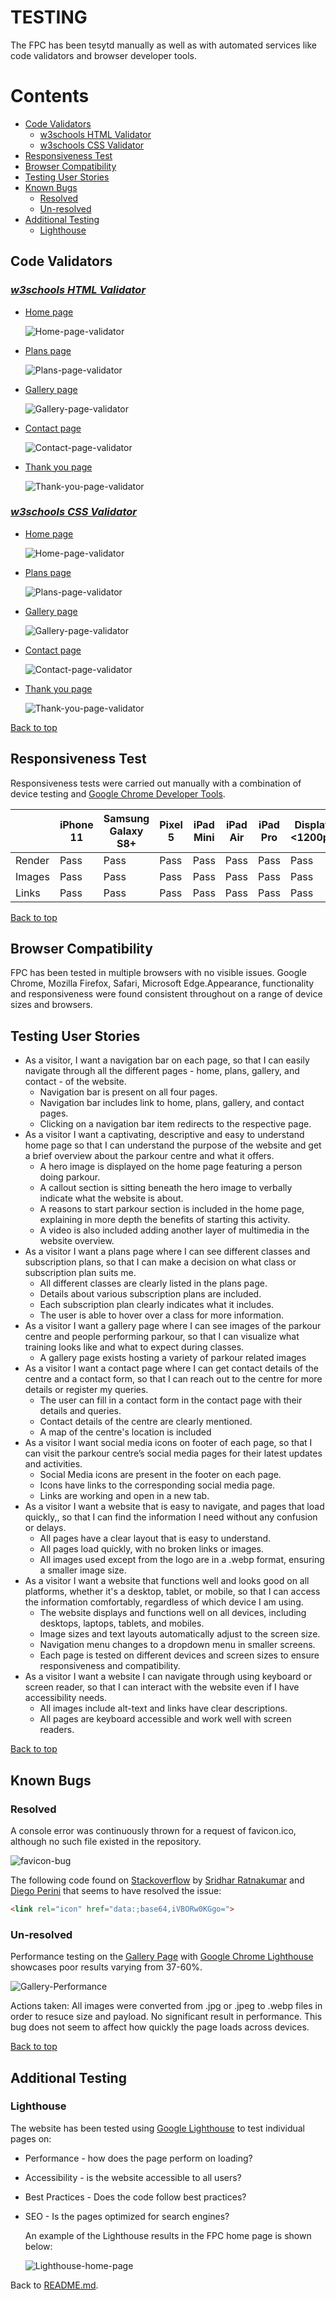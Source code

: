# **TESTING**

The FPC has been tesytd manually as well as with automated services like code validators and browser developer tools.

# **Contents**

- [Code Validators](#code-validators)
  - [w3schools HTML Validator](#w3schools-html-validator)
  - [w3schools CSS Validator](#w3schools-css-validator)
- [Responsiveness Test](#responsiveness-test)
- [Browser Compatibility](#browser-compatibility)
- [Testing User Stories](#testing-user-stories)
- [Known Bugs](#known-bugs)
  - [Resolved](#resolved)
  - [Un-resolved](#un-resolved)
- [Additional Testing](#additional-testing)
  - [Lighthouse](#lighthouse)
  
## **Code Validators**

### *[w3schools HTML Validator](https://validator.w3.org)*

- [Home page](https://sergpapa.github.io/FPC/)
  
  ![Home-page-validator](assets/images/home-page-validator.png)

- [Plans page](https://sergpapa.github.io/FPC/plans.html)
  
  ![Plans-page-validator](assets/images/plans-page-validator.png)

- [Gallery page](https://sergpapa.github.io/FPC/gallery.html)
  
  ![Gallery-page-validator](assets/images/gallery-page-validator.png)

- [Contact page](https://sergpapa.github.io/FPC/contact.html)
  
  ![Contact-page-validator](assets/images/contact-page-validator.png)

- [Thank you page](https://sergpapa.github.io/FPC/thank-you.html)
  
  ![Thank-you-page-validator](assets/images/thank-you-page-validator.png)

### *[w3schools CSS Validator](https://jigsaw.w3.org/css-validator/)*

- [Home page](https://sergpapa.github.io/FPC/)
  
  ![Home-page-validator](assets/images/home-page-css-validator.png)

- [Plans page](https://sergpapa.github.io/FPC/plans.html)
  
  ![Plans-page-validator](assets/images/plans-page-css-validator.png)

- [Gallery page](https://sergpapa.github.io/FPC/gallery.html)
  
  ![Gallery-page-validator](assets/images/gallery-page-css-validator.png)

- [Contact page](https://sergpapa.github.io/FPC/contact.html)
  
  ![Contact-page-validator](assets/images/contact-page-css-validator.png)

- [Thank you page](https://sergpapa.github.io/FPC/thank-you.html)
  
  ![Thank-you-page-validator](assets/images/thank-you-page-css-validator.png)

[Back to top](#contents)

## **Responsiveness Test**

Responsiveness tests were carried out manually with a combination of device testing and [Google Chrome Developer Tools](https://developer.chrome.com/docs/devtools/).

|         |**iPhone 11**|**Samsung Galaxy S8+**| **Pixel 5**|**iPad Mini**|**iPad Air**|**iPad Pro**|**Display <1200px**|**Display >1200px**|
|---------|-------------|----------------------|------------|-------------|------------|------------|-------------------|-------------------|
|  Render |   Pass      |       Pass           |  Pass      |    Pass     |   Pass     |  Pass      | Pass              |      Pass         |
|  Images |   Pass      |       Pass           |  Pass      |    Pass     |   Pass     |  Pass      | Pass              |      Pass         |
|  Links  |   Pass      |       Pass           |  Pass      |    Pass     |   Pass     |  Pass      | Pass              |      Pass         |

[Back to top](#contents)

## **Browser Compatibility**

FPC has been tested in multiple browsers with no visible issues. Google Chrome, Mozilla Firefox, Safari, Microsoft Edge.Appearance, functionality and responsiveness were found consistent throughout on a range of device sizes and browsers.

## **Testing User Stories**

- As a visitor, I want a navigation bar on each page, so that I can easily navigate through all the different pages - home, plans, gallery, and contact - of the website.
  - Navigation bar is present on all four pages.
  - Navigation bar includes link to home, plans, gallery, and contact pages.
  - Clicking on a navigation bar item redirects to the respective page.
- As a visitor I want a captivating, descriptive and easy to understand home page so that I can understand the purpose of the website and get a brief overview about the parkour centre and what it offers.
  - A hero image is displayed on the home page featuring a person doing parkour.
  - A callout section is sitting beneath the hero image to verbally indicate what the website is about.
  - A reasons to start parkour section is included in the home page, explaining in more depth the benefits of starting this activity.
  - A video is also included adding another layer of multimedia in the website overview.
- As a visitor I want a plans page where I can see different classes and subscription plans, so that I can make a decision on what class or subscription plan suits me.
  - All different classes are clearly listed in the plans page.
  - Details about various subscription plans are included.
  - Each subscription plan clearly indicates what it includes.
  - The user is able to hover over a class for more information.
- As a visitor I want a gallery page where I can see images of the parkour centre and people performing parkour, so that I can visualize what training looks like and what to expect during classes.
  - A gallery page exists hosting a variety of parkour related images
- As a visitor I want a contact page where I can get contact details of the centre and a contact form, so that I can reach out to the centre for more details or register my queries.
  - The user can fill in a contact form in the contact page with their details and queries.
  - Contact details of the centre are clearly mentioned.
  - A map of the centre's location is included
- As a visitor I want social media icons on footer of each page, so that I can visit the parkour centre’s social media pages for their latest updates and activities.
  - Social Media icons are present in the footer on each page.
  - Icons have links to the corresponding social media page.
  - Links are working and open in a new tab.
- As a visitor I want a website that is easy to navigate, and pages that load quickly,, so that I can find the information I need without any confusion or delays.
  - All pages have a clear layout that is easy to understand.
  - All pages load quickly, with no broken links or images.
  - All images used except from the logo are in a .webp format, ensuring a smaller image size.
- As a visitor I want a website that functions well and looks good on all platforms, whether it's a desktop, tablet, or mobile, so that I can access the information comfortably, regardless of which device I am using.
  - The website displays and functions well on all devices, including desktops, laptops, tablets, and mobiles.
  - Image sizes and text layouts automatically adjust to the screen size.
  - Navigation menu changes to a dropdown menu in smaller screens.
  - Each page is tested on different devices and screen sizes to ensure responsiveness and compatibility.
- As a visitor I want a website I can navigate through using keyboard or screen reader, so that I can interact with the website even if I have accessibility needs.
  - All images include alt-text and links have clear descriptions.
  - All pages are keyboard accessible and work well with screen readers.

[Back to top](#contents)

## **Known Bugs**

### **Resolved**

A console error was continuously thrown for a request of favicon.ico, although no such file existed in the repository.

![favicon-bug](assets/images/favicon-bug.png)

The following code found on [Stackoverflow](https://stackoverflow.com/questions/1321878/how-to-prevent-favicon-ico-requests) by [Sridhar Ratnakumar](https://stackoverflow.com/users/55246/sridhar-ratnakumar) and [Diego Perini](https://stackoverflow.com/users/445673/diego-perini) that seems to have resolved the issue:

~~~ html
<link rel="icon" href="data:;base64,iVBORw0KGgo=">
~~~

### **Un-resolved**

Performance testing on the [Gallery Page](https://sergpapa.github.io/FPC/gallery.html) with [Google Chrome Lighthouse](https://developer.chrome.com/docs/lighthouse/overview/) showcases poor results varying from 37-60%.

![Gallery-Performance](assets/images/performance-bug.png)

Actions taken: All images were converted from .jpg or .jpeg to .webp files in order to resuce size and payload. No significant result in performance. This bug does not seem to affect how quickly the page loads across devices.

[Back to top](#contents)

## **Additional Testing**

### **Lighthouse**

The website has been tested using [Google Lighthouse](https://developer.chrome.com/docs/lighthouse/overview/) to test individual pages on:

- Performance - how does the page perform on loading?
- Accessibility - is the website accessible to all users?
- Best Practices - Does the code follow best practices?
- SEO - Is the pages optimized for search engines?
  
  An example of the Lighthouse results in the FPC home page is shown below:

  ![Lighthouse-home-page](assets/images/lighthouse-home-page.png)

Back to [README.md](./README.md#testing).
